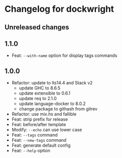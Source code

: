 # Changelog for dockwright

## Unreleased changes

## 1.1.0

- Feat: `--with-name` option for display tags commands

## 1.0.0

- Refactor: update to lts14.4 and Stack v2
    - update GHC to 8.6.5
    - update extensible to 0.6.1
    - update req to 2.1.0
    - update language-docker to 8.0.2
    - change package to githash from gitrev
- Refactor: use mix.hs and fallible
- Feat: strip prefix for release
- Feat: before/after template
- Modify: `--echo` can use lower case
- Feat: `--tags` command
- Feat: `--new-tags` command
- Feat: generate default config
- Feat: `--help` option
